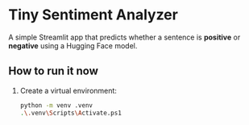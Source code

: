 # Tiny Sentiment Analyzer

A simple Streamlit app that predicts whether a sentence is **positive** or **negative** using a Hugging Face model.

## How to run it now
1. Create a virtual environment:
   ```bash
   python -m venv .venv
   .\.venv\Scripts\Activate.ps1



